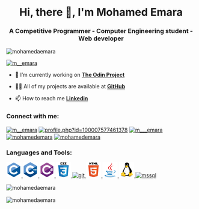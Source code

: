 <h1 align="center">Hi, there 👋, I'm Mohamed Emara</h1>
<h3 align="center">A Competitive Programmer - Computer Engineering student - Web developer</h3>

<p align="left"> <img src="https://komarev.com/ghpvc/?username=mohamedaemara&label=Profile%20views&color=0e75b6&style=flat" alt="mohamedaemara" /> </p>

<p align="left"> <a href="https://twitter.com/m__emara" target="blank"><img src="https://img.shields.io/twitter/follow/m__emara?logo=twitter&style=for-the-badge" alt="m__emara" /></a> </p>

- 🔭 I’m currently working on **[The Odin Project](https://www.theodinproject.com/paths/foundations/courses/foundations)**

- 👨‍💻 All of my projects are available at **[GitHub](https://github.com/MohamedAEmara)**

- 📫 How to reach me **[Linkedin](https://www.linkedin.com/in/emaraa/)**

<h3 align="left">Connect with me:</h3>
<p align="left">
<a href="https://twitter.com/m__emara" target="blank"><img align="center" src="https://raw.githubusercontent.com/rahuldkjain/github-profile-readme-generator/master/src/images/icons/Social/twitter.svg" alt="m__emara" height="30" width="40" /></a>
<a href="https://fb.com/profile.php?id=100007577461378" target="blank"><img align="center" src="https://raw.githubusercontent.com/rahuldkjain/github-profile-readme-generator/master/src/images/icons/Social/facebook.svg" alt="profile.php?id=100007577461378" height="30" width="40" /></a>
<a href="https://instagram.com/m___emara" target="blank"><img align="center" src="https://raw.githubusercontent.com/rahuldkjain/github-profile-readme-generator/master/src/images/icons/Social/instagram.svg" alt="m___emara" height="30" width="40" /></a>
<a href="https://codeforces.com/profile/mohamedemara" target="blank"><img align="center" src="https://raw.githubusercontent.com/rahuldkjain/github-profile-readme-generator/master/src/images/icons/Social/codeforces.svg" alt="mohamedemara" height="30" width="40" /></a>
<a href="https://www.leetcode.com/mohamedemara" target="blank"><img align="center" src="https://raw.githubusercontent.com/rahuldkjain/github-profile-readme-generator/master/src/images/icons/Social/leet-code.svg" alt="mohamedemara" height="30" width="40" /></a>
</p>

<h3 align="left">Languages and Tools:</h3>
<p align="left"> <a href="https://www.cprogramming.com/" target="_blank" rel="noreferrer"> <img src="https://raw.githubusercontent.com/devicons/devicon/master/icons/c/c-original.svg" alt="c" width="40" height="40"/> </a> <a href="https://www.w3schools.com/cpp/" target="_blank" rel="noreferrer"> <img src="https://raw.githubusercontent.com/devicons/devicon/master/icons/cplusplus/cplusplus-original.svg" alt="cplusplus" width="40" height="40"/> </a> <a href="https://www.w3schools.com/cs/" target="_blank" rel="noreferrer"> <img src="https://raw.githubusercontent.com/devicons/devicon/master/icons/csharp/csharp-original.svg" alt="csharp" width="40" height="40"/> </a> <a href="https://www.w3schools.com/css/" target="_blank" rel="noreferrer"> <img src="https://raw.githubusercontent.com/devicons/devicon/master/icons/css3/css3-original-wordmark.svg" alt="css3" width="40" height="40"/> </a> <a href="https://git-scm.com/" target="_blank" rel="noreferrer"> <img src="https://www.vectorlogo.zone/logos/git-scm/git-scm-icon.svg" alt="git" width="40" height="40"/> </a> <a href="https://www.w3.org/html/" target="_blank" rel="noreferrer"> <img src="https://raw.githubusercontent.com/devicons/devicon/master/icons/html5/html5-original-wordmark.svg" alt="html5" width="40" height="40"/> </a> <a href="https://www.java.com" target="_blank" rel="noreferrer"> <img src="https://raw.githubusercontent.com/devicons/devicon/master/icons/java/java-original.svg" alt="java" width="40" height="40"/> </a> <a href="https://www.linux.org/" target="_blank" rel="noreferrer"> <img src="https://raw.githubusercontent.com/devicons/devicon/master/icons/linux/linux-original.svg" alt="linux" width="40" height="40"/> </a> <a href="https://www.microsoft.com/en-us/sql-server" target="_blank" rel="noreferrer"> <img src="https://www.svgrepo.com/show/303229/microsoft-sql-server-logo.svg" alt="mssql" width="40" height="40"/> </a> </p>

<p><img align="center" src="https://github-readme-stats.vercel.app/api/top-langs?username=mohamedaemara&show_icons=true&locale=en&layout=compact" alt="mohamedaemara" /></p>

<p><img align="center" src="https://github-readme-streak-stats.herokuapp.com/?user=mohamedaemara&" alt="mohamedaemara" /></p>
